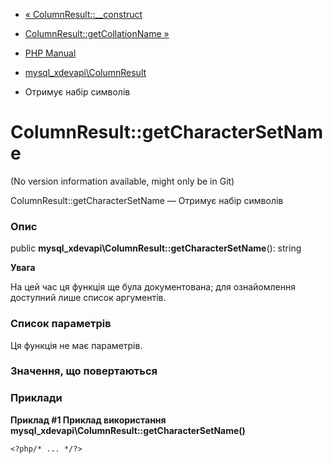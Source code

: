 - [«
ColumnResult::\_\_construct](mysql-xdevapi-columnresult.construct.md)
- [ColumnResult::getCollationName
»](mysql-xdevapi-columnresult.getcollationname.md)

- [PHP Manual](index.md)
- [mysql_xdevapi\ColumnResult](class.mysql-xdevapi-columnresult.md)
- Отримує набір символів

# ColumnResult::getCharacterSetName

(No version information available, might only be in Git)

ColumnResult::getCharacterSetName — Отримує набір символів

### Опис

public **mysql_xdevapi\ColumnResult::getCharacterSetName**(): string

**Увага**

На цей час ця функція ще була документована; для
ознайомлення доступний лише список аргументів.

### Список параметрів

Ця функція не має параметрів.

### Значення, що повертаються

### Приклади

**Приклад #1 Приклад використання
**mysql_xdevapi\ColumnResult::getCharacterSetName()****

` <?php/* ... */?> `
